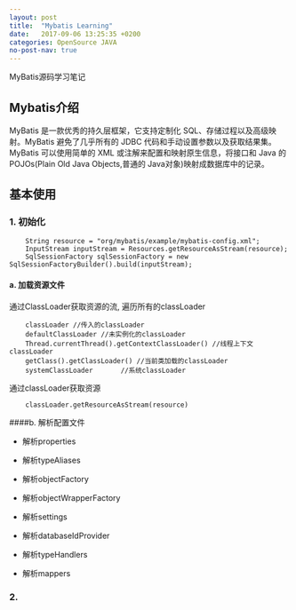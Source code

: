 ```yaml
---
layout: post
title:  "Mybatis Learning"
date:   2017-09-06 13:25:35 +0200
categories: OpenSource JAVA
no-post-nav: true
---
```


MyBatis源码学习笔记

## Mybatis介绍

MyBatis 是一款优秀的持久层框架，它支持定制化 SQL、存储过程以及高级映射。MyBatis 避免了几乎所有的 JDBC 代码和手动设置参数以及获取结果集。MyBatis 可以使用简单的 XML 或注解来配置和映射原生信息，将接口和 Java 的 POJOs(Plain Old Java Objects,普通的 Java对象)映射成数据库中的记录。
    
## 基本使用

### 1. 初始化

		String resource = "org/mybatis/example/mybatis-config.xml";
		InputStream inputStream = Resources.getResourceAsStream(resource);
		SqlSessionFactory sqlSessionFactory = new SqlSessionFactoryBuilder().build(inputStream);

#### a. 加载资源文件

通过ClassLoader获取资源的流, 遍历所有的classLoader   
  
		classLoader //传入的classLoader
        defaultClassLoader //未实例化的classLoader
        Thread.currentThread().getContextClassLoader() //线程上下文classLoader
        getClass().getClassLoader() //当前类加载的classLoader
        systemClassLoader		//系统classLoader

通过classLoader获取资源

		classLoader.getResourceAsStream(resource)

####b. 解析配置文件
	
- 解析properties  

- 解析typeAliases
- 解析objectFactory
- 解析objectWrapperFactory
- 解析settings
- 解析databaseIdProvider
- 解析typeHandlers
- 解析mappers
	
### 2.

## 